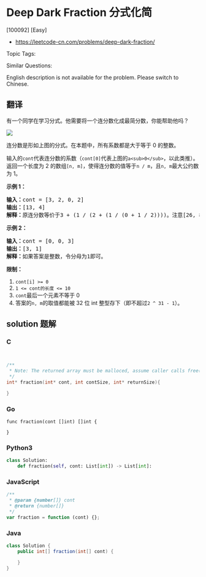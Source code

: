 # Deep Dark Fraction 分式化简

[100092] [Easy]

- https://leetcode-cn.com/problems/deep-dark-fraction/

Topic Tags:

Similar Questions:

English description is not available for the problem. Please switch to Chinese.

## 翻译

有一个同学在学习分式。他需要将一个连分数化成最简分数，你能帮助他吗？

![](https://assets.leetcode-cn.com/aliyun-lc-upload/uploads/2019/09/09/fraction_example_1.jpg)

连分数是形如上图的分式。在本题中，所有系数都是大于等于 0 的整数。

输入的`cont`代表连分数的系数（`cont[0]`代表上图的`a<sub>0</sub>`，以此类推）。返回一个长度为 2 的数组`[n, m]`，使得连分数的值等于`n / m`，且`n, m`最大公约数为 1。

**示例 1：**

<pre><strong>输入：</strong>cont = [3, 2, 0, 2]
<strong>输出：</strong>[13, 4]
<strong>解释：</strong>原连分数等价于3 + (1 / (2 + (1 / (0 + 1 / 2))))。注意[26, 8], [-13, -4]都不是正确答案。</pre>

**示例 2：**

<pre><strong>输入：</strong>cont = [0, 0, 3]
<strong>输出：</strong>[3, 1]
<strong>解释：</strong>如果答案是整数，令分母为1即可。</pre>

**限制：**

1.  `cont[i] >= 0`
2.  `1 <= cont的长度 <= 10`
3.  `cont`最后一个元素不等于 0
4.  答案的`n, m`的取值都能被 32 位 int 整型存下（即不超过`2 ^ 31 - 1`）。

## solution 题解

### C

```c


/**
 * Note: The returned array must be malloced, assume caller calls free().
 */
int* fraction(int* cont, int contSize, int* returnSize){

}


```

### Go

```golang
func fraction(cont []int) []int {

}
```

### Python3

```python
class Solution:
    def fraction(self, cont: List[int]) -> List[int]:
```

### JavaScript

```javascript
/**
 * @param {number[]} cont
 * @return {number[]}
 */
var fraction = function (cont) {};
```

### Java

```java
class Solution {
    public int[] fraction(int[] cont) {

    }
}
```
